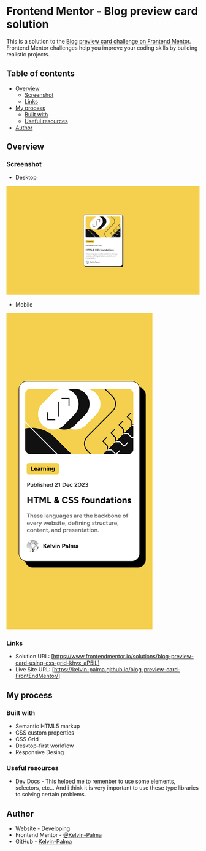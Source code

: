 # Frontend Mentor - Blog preview card solution

This is a solution to the [Blog preview card challenge on Frontend Mentor](https://www.frontendmentor.io/challenges/blog-preview-card-ckPaj01IcS). Frontend Mentor challenges help you improve your coding skills by building realistic projects. 

## Table of contents

- [Overview](#overview)
  - [Screenshot](#screenshot)
  - [Links](#links)
- [My process](#my-process)
  - [Built with](#built-with)
  - [Useful resources](#useful-resources)
- [Author](#author)

## Overview

### Screenshot

- Desktop
  
![](/assets/images/desktop.jpg)

- Mobile

![](/assets/images/mobile.jpg)

### Links

- Solution URL: [https://www.frontendmentor.io/solutions/blog-preview-card-using-css-grid-khvx_aP5iL]
- Live Site URL: [https://kelvin-palma.github.io/blog-preview-card-FrontEndMentor/]

## My process

### Built with

- Semantic HTML5 markup
- CSS custom properties
- CSS Grid
- Desktop-first workflow
- Responsive Desing

### Useful resources

- [Dev Docs](:https://devdocs.io/css/box-shadow) - This helped me to remenber to use some elements, selectors, etc... And i think it is very important to use these type libraries to solving certain problems.

## Author

- Website - [Developing]()
- Frontend Mentor - [@Kelvin-Palma](https://www.frontendmentor.io/profile/Kelvin-Palma)
- GitHub - [Kelvin-Palma](https://github.com/Kelvin-Palma)
